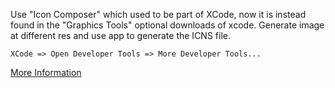 Use "Icon Composer" which used to be part of XCode, now it is instead found in the "Graphics Tools" optional downloads of xcode. Generate image at different res and use app to generate the ICNS file.

`XCode => Open Developer Tools => More Developer Tools...`

[More Information](http://developer.apple.com/library/mac/#documentation/GraphicsAnimation/Conceptual/HighResolutionOSX/Optimizing/Optimizing.html)